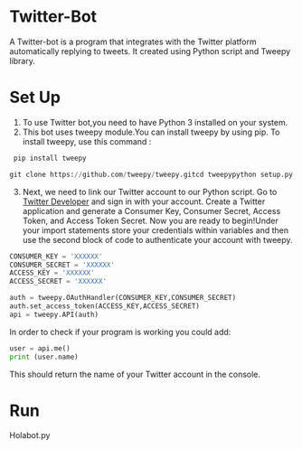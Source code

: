 # Twitter-Bot
A Twitter-bot is a program that integrates with the Twitter platform automatically replying to tweets. It created using Python script and Tweepy library.

# Set Up
1. To use Twitter bot,you need to have Python 3 installed on your system.
2. This bot uses tweepy module.You can install tweepy by using pip. To install tweepy, use this command :
```cmd
 pip install tweepy
 ```
```python
git clone https://github.com/tweepy/tweepy.gitcd tweepypython setup.py install
```
3. Next, we need to link our Twitter account to our Python script. Go to [Twitter Developer](https://developer.twitter.com/en) and sign in with your account. Create a Twitter application and generate a Consumer Key, Consumer Secret, Access Token, and Access Token Secret. Now you are ready to begin!Under your import statements store your credentials within variables and then use the second block of code to authenticate your account with tweepy.

```python
CONSUMER_KEY = 'XXXXXX'
CONSUMER_SECRET = 'XXXXXX'
ACCESS_KEY = 'XXXXXX'
ACCESS_SECRET = 'XXXXXX'
```
```python
auth = tweepy.OAuthHandler(CONSUMER_KEY,CONSUMER_SECRET)
auth.set_access_token(ACCESS_KEY,ACCESS_SECRET)
api = tweepy.API(auth)
````
In order to check if your program is working you could add:
```python
user = api.me()
print (user.name)
```
This should return the name of your Twitter account in the console.

# Run
Holabot.py
